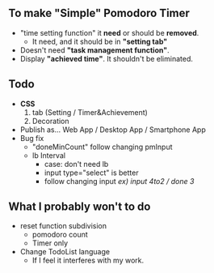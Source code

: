 To make "Simple" Pomodoro Timer
--
- "time setting function" it **need** or should be **removed**.
    - It need, and it should be in **"setting tab"**
- Doesn't need **"task management function"**.
- Display **"achieved time"**. It shouldn't be eliminated. 

Todo
--
- **CSS**
    1. tab (Setting / Timer&Achievement)
    1. Decoration
- Publish as... Web App / Desktop App / Smartphone App
- Bug fix
    - "doneMinCount" follow changing pmInput
    - lb Interval
        - case: don't need lb
        - input type="select" is better
        - follow changing input *ex) input 4to2 / done 3*

What I probably won't to do
--
- reset function subdivision
    - pomodoro count
    - Timer only
- Change TodoList language
    - If I feel it interferes with my work.